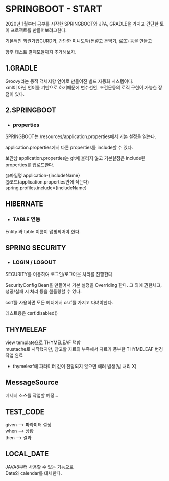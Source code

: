 SPRINGBOOT - START
===================
2020년 1월부터 공부를 시작한 SPRINGBOOT와 JPA, GRADLE을 가지고 간단한 토이 프로젝트를 만들어보려고한다.

기본적인 회원가입CURD와, 간단한 미니도박(돈넣고 돈먹기, 로또) 등을 만들고

향후 테스트 결제모듈까지 추가해보자.

1.GRADLE
------------------------------
Groovy라는 동적 객체지향 언어로 만들어진 빌드 자동화 시스템이다.  
xml이 아닌 언어를 기반으로 하기때문에 변수선언, 조건문등의 로직 구현이 가능한 장점이 있다.


2.SPRINGBOOT
------------------------------
+ ### properties
SPRINGBOOT는 /resources/application.properties에서 기본 설정을 읽는다.  
  
application.properties에서 다른 properties를 include할 수 있다.    
 
보안상 application.properties는 git에 올리지 않고 기본설정은 include된 properties를 업로드한다.  

@파일명 application-{includeName}  
@코드(application.properties안에 적는다)  
spring.profiles.include={includeName}

HIBERNATE
------------------------------
+ ### TABLE 연동
Entity 와 table 이름이 맵핑되어야 한다.

SPRING SECURITY
------------------------------
+ ### LOGIN / LOGOUT
SECURITY를 이용하여 로그인/로그아웃 처리를 진행한다
  
SecurityConfig Bean을 만들어서 기본 설정을 Overriding 한다.
그 외에 권한체크, 성공/실패 시 처리 등을 핸들링할 수 있다.
  
csrf를 사용하면 모든 헤더에서 csrf를 가지고 다녀야한다.

테스트용은 csrf.disabled() 

THYMELEAF
-----------------------------
view template으로 THYMELEAF 택함  
mustache로 시작했지만, 참고할 자료의 부족해서 자료가 풍부한 THYMELEAF 변경작업 완료

* thymeleaf에 파라미터 값이 전달되지 않으면 에러 발생(널 처리 X)

MessageSource
-----------------------------
메세지 소스를 작업할 예정...


TEST_CODE
-----------------------------
given --> 파라미터 설정  
when --> 상황  
then --> 결과

LOCAL_DATE
----------------------------
JAVA8부터 사용할 수 있는 기능으로  
Date와 calendar를 대체한다.


